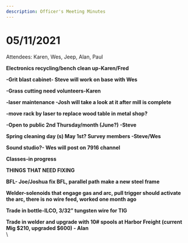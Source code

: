 ```yaml
---
description: Officer's Meeting Minutes
---
```


# 05/11/2021

Attendees: Karen, Wes, Jeep, Alan, Paul

**Electronics recycling/bench clean up-Karen/Fred**

**-Grit blast cabinet- Steve will work on base with Wes**&#x20;

**-Grass cutting need volunteers-Karen**

**-laser maintenance -Josh will take a look at it after mill is complete**

**-move rack by laser to replace wood table in metal shop?**

**-Open to public 2nd Thursday/month (June?)  -Steve**

**Spring cleaning day (s) May 1st? Survey members -Steve/Wes**

**Sound studio?- Wes will post on 7916 channel**

**Classes-in progress**

**THINGS THAT NEED FIXING**

**BFL- Joe/Joshua fix BFL, parallel path make a new steel frame**

**Welder-solenoids that engage gas and arc, pull trigger should activate the arc, there is no wire feed, worked one month ago**

&#x20;    **Trade in bottle-ILCO, 3/32” tungsten wire for TIG**

&#x20;    **Trade in welder and upgrade with 10# spools at Harbor Freight (current Mig $210, upgraded $600) -    Alan**\
\
